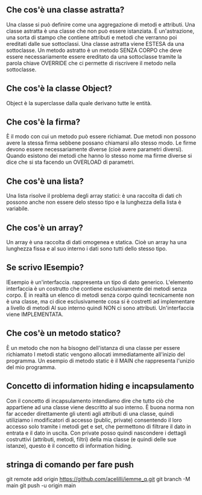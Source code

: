 ## Che cos'è una classe astratta?
Una classe si può definire come una aggregazione di metodi e attributi. Una classe astratta è una classe che non può essere istanziata. È un'astrazione, una sorta di stampo che contiene attributi e metodi che verranno poi ereditati dalle sue sottoclassi. Una classe astratta viene ESTESA da una sottoclasse.
Un metodo astratto è un metodo SENZA CORPO che deve essere necessariamente essere ereditato da una sottoclasse tramite la parola chiave OVERRIDE che ci permette di riscrivere il metodo nella sottoclasse.

## Che cos'è la classe Object?
Object è la superclasse dalla quale derivano tutte le entità.

## Che cos'è la firma?
È il modo con cui un metodo può essere richiamat. Due metodi non possono avere la stessa firma sebbene possano chiamarsi allo stesso modo. Le firme devono essere necessariamente diverse (cioè avere parametri diversi). Quando esistono dei metodi che hanno lo stesso nome ma firme diverse si dice che si sta facendo un OVERLOAD di parametri.

## Che cos'è una lista?
Una lista risolve il problema degli array statici: è una raccolta di dati ch possono anche non essere delo stesso tipo e la lunghezza della lista è variabile.

## Che cos'è un array?
Un array è una raccolta di dati omogenea e statica. Cioè un array ha una lunghezza fissa e al suo interno i dati sono tutti dello stesso tipo.

## Se scrivo IEsempio<T>?
IEsempio è un'interfaccia. <T> rappresenta un tipo di dato generico.
L'elemento interfaccia è un costrutto che contiene esclusivamente dei metodi senza corpo. È in realtà un elenco di metodi senza corpo quindi tecnicamente non è una classe, ma ci dice esclusivamente cosa si è costretti ad implementare a livello di metodi Al suo interno quindi NON ci sono attributi.
Un'interfaccia viene IMPLEMENTATA.

## Che cos'è un metodo statico?
È un metodo che non ha bisogno dell'istanza di una classe per essere richiamato I metodi static vengono allocati immediatamente all'inizio del programma. Un esempio di metodo static è il MAIN che rappresenta l'unizio del mio programma.

## Concetto di information hiding e incapsulamento
Con il concetto di incapsulamento intendiamo dire che tutto ciò che appartiene ad una classe viene descritto al suo interno. È buona norma non far acceder direttamente gli utenti agli attributi di una classe, quindi utiliziamo i modificatori di accesso (public, private) consentendo il loro accesso solo tramite i metodi get e set, che permettono di filtrare il dato in entrata e il dato in uscita. Con private posso quindi nascondere i dettagli costruttivi (attributi, metodi, filtri) della mia classe (e quindi delle sue istanze), questo è il concetto di information hiding.


## stringa di comando per fare push
git remote add origin https://github.com/acelilli/iemme_q.git
git branch -M main
git push -u origin main